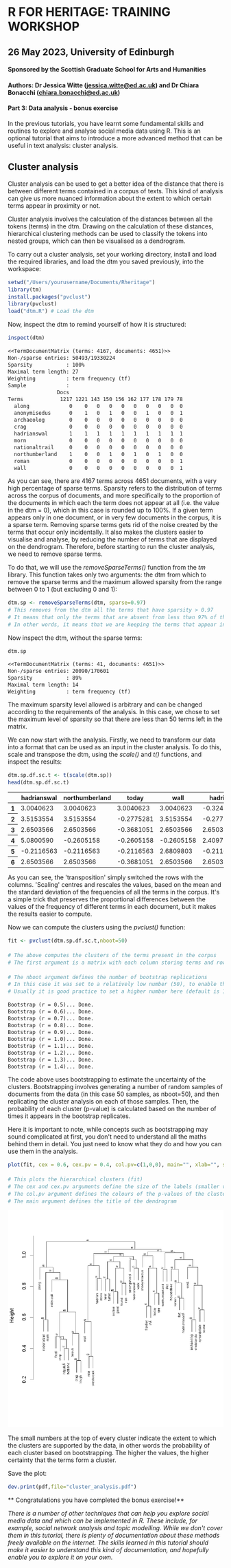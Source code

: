 
# R FOR HERITAGE: TRAINING WORKSHOP
	
## 26 May 2023, University of Edinburgh

#### Sponsored by the Scottish Graduate School for Arts and Humanities
    
#### Authors: Dr Jessica Witte (jessica.witte@ed.ac.uk) and Dr Chiara Bonacchi (chiara.bonacchi@ed.ac.uk)

#### Part 3: Data analysis - bonus exercise 

In the previous tutorials, you have learnt some fundamental skills and routines to explore and analyse social media data using R. This is an optional tutorial that aims to introduce a more advanced method that can be useful in text analysis: cluster analysis.

## Cluster analysis

Cluster analysis can be used to get a better idea of the distance that there is between different terms contained in a corpus of texts. This kind of analysis can give us more nuanced information about the extent to which certain terms appear in proximity or not. 

Cluster analysis involves the calculation of the distances between all the tokens (terms) in the dtm. Drawing on the calculation of these distances, hierarchical clustering methods can be used to classify the tokens into nested groups, which can then be visualised as a dendrogram.  

To carry out a cluster analysis, set your working directory, install and load the required libraries, and load the dtm you saved previously, into the workspace:


```R
setwd("/Users/yourusername/Documents/Rheritage")
library(tm)
install.packages("pvclust")
library(pvclust)
load("dtm.R") # Load the dtm
```

Now, inspect the dtm to remind yourself of how it is structured:


```R
inspect(dtm)
```

    <<TermDocumentMatrix (terms: 4167, documents: 4651)>>
    Non-/sparse entries: 50493/19330224
    Sparsity           : 100%
    Maximal term length: 27
    Weighting          : term frequency (tf)
    Sample             :
                    Docs
    Terms            1217 1221 143 150 156 162 177 178 179 78
      along             0    0   0   0   0   0   0   0   0  0
      anonymisedus      0    1   0   1   0   0   1   0   0  1
      archaeolog        0    0   0   0   0   0   0   0   0  0
      crag              0    0   0   0   0   0   0   0   0  0
      hadrianswal       1    1   1   1   1   1   1   1   1  1
      morn              0    0   0   0   0   0   0   0   0  0
      nationaltrail     0    0   0   0   0   0   0   0   0  0
      northumberland    1    0   0   1   0   1   0   1   0  0
      roman             0    0   0   0   0   0   0   0   0  1
      wall              0    0   0   0   0   0   0   0   0  1
    

As you can see, there are 4167 terms across 4651 documents, with a very high percentage of sparse terms. Sparsity refers to the distribution of terms across the corpus of documents, and more specifically to the proportion of the documents in which each the term does not appear at all (i.e. the value in the dtm = 0), which in this case is rounded up to 100%. If a given term appears only in one document, or in very few documents in the corpus, it is a sparse term. Removing sparse terms gets rid of the noise created by the terms that occur only incidentally. It also makes the clusters easier to visualise and analyse, by reducing the number of terms that are displayed on the dendrogram. Therefore, before starting to run the cluster analysis, we need to remove sparse terms.  

To do that, we will use the *removeSparseTerms()* function from the *tm* library. This function takes only two arguments: the dtm from which to remove the sparse terms and the maximum allowed sparsity from the range between 0 to 1 (but excluding 0 and 1):


```R
dtm.sp <- removeSparseTerms(dtm, sparse=0.97)
# This removes from the dtm all the terms that have sparsity > 0.97
# It means that only the terms that are absent from less than 97% of the documents are kept
# In other words, it means that we are keeping the terms that appear in at least 3% of the documents in the corpus
```

Now inspect the dtm, without the sparse terms:


```R
dtm.sp
```


    <<TermDocumentMatrix (terms: 41, documents: 4651)>>
    Non-/sparse entries: 20090/170601
    Sparsity           : 89%
    Maximal term length: 14
    Weighting          : term frequency (tf)


The maximum sparsity level allowed is arbitrary and can be changed according to the requirements of the analysis. In this case, we chose to set the maximum level of sparsity so that there are less than 50 terms left in the matrix.  

We can now start with the analysis. Firstly, we need to transform our data into a format that can be used as an input in the cluster analysis. To do this, scale and transpose the dtm, using the *scale()* and *t()* functions, and inspect the results:


```R
dtm.sp.df.sc.t <- t(scale(dtm.sp))
head(dtm.sp.df.sc.t)
```


<table>
<thead><tr><th></th><th scope=col>hadrianswal</th><th scope=col>northumberland</th><th scope=col>today</th><th scope=col>wall</th><th scope=col>hadrian</th><th scope=col>walk</th><th scope=col>fort</th><th scope=col>roman</th><th scope=col>nationaltrail</th><th scope=col>anonymisedus</th><th scope=col>...</th><th scope=col>turret</th><th scope=col>west</th><th scope=col>scene</th><th scope=col>hadrianswallÃ</th><th scope=col>inÃ</th><th scope=col>httpstcÃ</th><th scope=col>hotbank</th><th scope=col>westtoeast</th><th scope=col>crisp</th><th scope=col>frosti</th></tr></thead>
<tbody>
	<tr><th scope=row>1</th><td> 3.0040623</td><td> 3.0040623</td><td> 3.0040623</td><td> 3.0040623</td><td>-0.3247635</td><td>-0.3247635</td><td>-0.3247635</td><td>-0.3247635</td><td>-0.3247635</td><td>-0.3247635</td><td>...       </td><td>-0.3247635</td><td>-0.3247635</td><td>-0.3247635</td><td>-0.3247635</td><td>-0.3247635</td><td>-0.3247635</td><td>-0.3247635</td><td>-0.3247635</td><td>-0.3247635</td><td>-0.3247635</td></tr>
	<tr><th scope=row>2</th><td> 3.5153554</td><td> 3.5153554</td><td>-0.2775281</td><td> 3.5153554</td><td>-0.2775281</td><td>-0.2775281</td><td>-0.2775281</td><td>-0.2775281</td><td>-0.2775281</td><td>-0.2775281</td><td>...       </td><td>-0.2775281</td><td>-0.2775281</td><td>-0.2775281</td><td>-0.2775281</td><td>-0.2775281</td><td>-0.2775281</td><td>-0.2775281</td><td>-0.2775281</td><td>-0.2775281</td><td>-0.2775281</td></tr>
	<tr><th scope=row>3</th><td> 2.6503566</td><td> 2.6503566</td><td>-0.3681051</td><td> 2.6503566</td><td> 2.6503566</td><td> 2.6503566</td><td>-0.3681051</td><td>-0.3681051</td><td>-0.3681051</td><td>-0.3681051</td><td>...       </td><td>-0.3681051</td><td>-0.3681051</td><td>-0.3681051</td><td>-0.3681051</td><td>-0.3681051</td><td>-0.3681051</td><td>-0.3681051</td><td>-0.3681051</td><td>-0.3681051</td><td>-0.3681051</td></tr>
	<tr><th scope=row>4</th><td> 5.0800590</td><td>-0.2605158</td><td>-0.2605158</td><td>-0.2605158</td><td> 2.4097716</td><td>-0.2605158</td><td> 2.4097716</td><td>-0.2605158</td><td>-0.2605158</td><td>-0.2605158</td><td>...       </td><td>-0.2605158</td><td>-0.2605158</td><td>-0.2605158</td><td>-0.2605158</td><td>-0.2605158</td><td>-0.2605158</td><td>-0.2605158</td><td>-0.2605158</td><td>-0.2605158</td><td>-0.2605158</td></tr>
	<tr><th scope=row>5</th><td>-0.2116563</td><td>-0.2116563</td><td>-0.2116563</td><td> 2.6809803</td><td>-0.2116563</td><td>-0.2116563</td><td>-0.2116563</td><td> 5.5736170</td><td>-0.2116563</td><td>-0.2116563</td><td>...       </td><td>-0.2116563</td><td>-0.2116563</td><td>-0.2116563</td><td>-0.2116563</td><td>-0.2116563</td><td>-0.2116563</td><td>-0.2116563</td><td>-0.2116563</td><td>-0.2116563</td><td>-0.2116563</td></tr>
	<tr><th scope=row>6</th><td> 2.6503566</td><td> 2.6503566</td><td>-0.3681051</td><td> 2.6503566</td><td> 2.6503566</td><td> 2.6503566</td><td>-0.3681051</td><td>-0.3681051</td><td>-0.3681051</td><td>-0.3681051</td><td>...       </td><td>-0.3681051</td><td>-0.3681051</td><td>-0.3681051</td><td>-0.3681051</td><td>-0.3681051</td><td>-0.3681051</td><td>-0.3681051</td><td>-0.3681051</td><td>-0.3681051</td><td>-0.3681051</td></tr>
</tbody>
</table>



As you can see, the 'transposition' simply switched the rows with the columns. 'Scaling' centres and rescales the values, based on the mean and the standard deviation of the frequencies of all the terms in the corpus. It's a simple trick that preserves the proportional differences between the values of the frequency of different terms in each document, but it makes the results easier to compute.  

Now we can compute the clusters using the *pvclust()* function:


```R
fit <- pvclust(dtm.sp.df.sc.t,nboot=50)

# The above computes the clusters of the terms present in the corpus
# The first argument is a matrix with each column storing terms and rows storing individual documents. The values represent relative frequencies

# The nboot argument defines the number of bootstrap replications
# In this case it was set to a relatively low number (50), to enable the completion of the analysis during the tutorial
# Usually it is good practice to set a higher number here (default is 1000)
```

    Bootstrap (r = 0.5)... Done.
    Bootstrap (r = 0.6)... Done.
    Bootstrap (r = 0.7)... Done.
    Bootstrap (r = 0.8)... Done.
    Bootstrap (r = 0.9)... Done.
    Bootstrap (r = 1.0)... Done.
    Bootstrap (r = 1.1)... Done.
    Bootstrap (r = 1.2)... Done.
    Bootstrap (r = 1.3)... Done.
    Bootstrap (r = 1.4)... Done.
    

The code above uses bootstrapping to estimate the uncertainty of the clusters. Bootstrapping involves generating a number of random samples of documents from the data (in this case 50 samples, as nboot=50), and then replicating the cluster analysis on each of those samples. Then, the probability of each cluster (p-value) is calculated based on the number of times it appears in the bootstrap replicates.   

Here it is important to note, while concepts such as bootstrapping may sound complicated at first, you don't need to understand all the maths behind them in detail. You just need to know what they do and how you can use them in the analysis.


```R
plot(fit, cex = 0.6, cex.pv = 0.4, col.pv=c(1,0,0), main="", xlab="", sub="")

# This plots the hierarchical clusters (fit) 
# The cex and cex.pv arguments define the size of the labels (smaller value=smaller size)
# The col.pv argument defines the colours of the p-values of the clusters
# The main argument defines the title of the dendrogram 
```


![png](output_13_0.png)


The small numbers at the top of every cluster indicate the extent to which the clusters are supported by the data, in other words the probability of each cluster based on bootstrapping. The higher the values, the higher certainty that the terms form a cluster.  

Save the plot:


```R
dev.print(pdf,file="cluster_analysis.pdf")
```

** Congratulations you have completed the bonus exercise!**

*There is a number of other techniques that can help you explore social media data and which can be implemented in R. These include, for example, social network analysis and topic modelling. While we don't cover them in this tutorial, there is plenty of documentation about these methods freely available on the internet. The skills learned in this tutorial should make it easier to understand this kind of documentation, and hopefully enable you to explore it on your own.*
